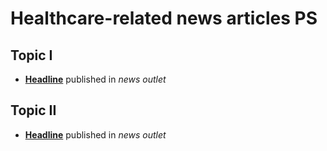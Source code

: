 # Healthcare-related news articles PS

## Topic I
- [**Headline**](link) published in _news outlet_

## Topic II
- [**Headline**](link) published in _news outlet_

